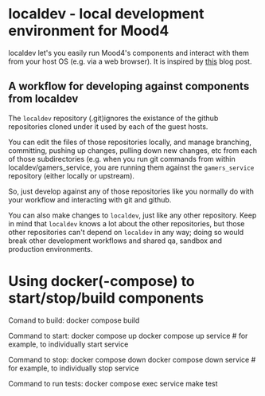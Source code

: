 # localdev - local development environment for Mood4
localdev let's you easily run Mood4's components and interact with them from your host OS (e.g. via a web browser). It is inspired by [this](https://blog.moove-it.com/vagrant-multiple-projects/) blog post.


## A workflow for developing against components from localdev
The `localdev` repository (.git)ignores the existance of the github repositories cloned under it used by each of the guest hosts. 

You can edit the files of those repositories locally, and manage branching, committing, pushing up changes, pulling down new changes, etc from each of those subdirectories (e.g. when you run git commands from within localdev/gamers_service, you are running them against the `gamers_service` repository (either locally or upstream).

So, just develop against any of those repositories like you normally do with your workflow and interacting with git and github.

You can also make changes to `localdev`, just like any other repository. Keep in mind that `localdev` knows a lot about the other repositories, but those other repositories can't depend on `localdev` in any way; doing so would break other development workflows and shared qa, sandbox and production environments.


# Using docker(-compose) to start/stop/build components
Comand to build:
docker compose build

Command to start:
docker compose up
docker compose up service # for example, to individually start service

Command to stop:
docker compose down
docker compose down service # for example, to individually stop service

Command to run tests:
docker compose exec service make test

